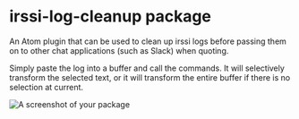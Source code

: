 # irssi-log-cleanup package

An Atom plugin that can be used to clean up irssi logs before passing them on
to other chat applications (such as Slack) when quoting.

Simply paste the log into a buffer and call the commands. It will selectively
transform the selected text, or it will transform the entire buffer if there is
no selection at current.

![A screenshot of your package](https://f.cloud.github.com/assets/69169/2290250/c35d867a-a017-11e3-86be-cd7c5bf3ff9b.gif)
